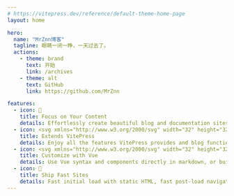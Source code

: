 ```yaml
---
# https://vitepress.dev/reference/default-theme-home-page
layout: home

hero:
  name: "MrZnn博客"
  tagline: 眼睛一闭一睁，一天过去了。
  actions:
    - theme: brand
      text: 开始
      link: /archives
    - theme: alt
      text: GitHub
      link: https://github.com/MrZnn

features:
  - icon: 📝
    title: Focus on Your Content
    details: Effortlessly create beautiful blog and documentation sites with just markdown.
  - icon: <svg xmlns="http://www.w3.org/2000/svg" width="32" height="32"><g fill="none"><path fill="url(#a)" d="m29.884 6.146-13.142 23.5a.714.714 0 0 1-1.244.005L2.096 6.148a.714.714 0 0 1 .746-1.057l13.156 2.352a.714.714 0 0 0 .253 0l12.881-2.348a.714.714 0 0 1 .752 1.05z"/><path fill="url(#b)" d="M22.264 2.007 12.54 3.912a.357.357 0 0 0-.288.33l-.598 10.104a.357.357 0 0 0 .437.369l2.707-.625a.357.357 0 0 1 .43.42l-.804 3.939a.357.357 0 0 0 .454.413l1.672-.508a.357.357 0 0 1 .454.414l-1.279 6.187c-.08.387.435.598.65.267l.143-.222 7.925-15.815a.357.357 0 0 0-.387-.51l-2.787.537a.357.357 0 0 1-.41-.45l1.818-6.306a.357.357 0 0 0-.412-.45z"/><defs><linearGradient id="a" x1="6" x2="235" y1="33" y2="344" gradientTransform="translate(1.34 1.894) scale(.07142)" gradientUnits="userSpaceOnUse"><stop stop-color="#41D1FF"/><stop offset="1" stop-color="#BD34FE"/></linearGradient><linearGradient id="b" x1="194.651" x2="236.076" y1="8.818" y2="292.989" gradientTransform="translate(1.34 1.894) scale(.07142)" gradientUnits="userSpaceOnUse"><stop stop-color="#FFEA83"/><stop offset=".083" stop-color="#FFDD35"/><stop offset="1" stop-color="#FFA800"/></linearGradient></defs></g></svg>
    title: Extends VitePress
    details: Enjoy all the features VitePress provides and blog functionality.
  - icon: <svg xmlns="http://www.w3.org/2000/svg" width="32" height="32"><path fill="#41b883" d="M24.4 3.925H30l-14 24.15L2 3.925h10.71l3.29 5.6 3.22-5.6Z"/><path fill="#41b883" d="m2 3.925 14 24.15 14-24.15h-5.6L16 18.415 7.53 3.925Z"/><path fill="#35495e" d="M7.53 3.925 16 18.485l8.4-14.56h-5.18L16 9.525l-3.29-5.6Z"/></svg>
    title: Customize with Vue
    details: Use Vue syntax and components directly in markdown, or build custom themes with Vue.
  - icon: 🚀
    title: Ship Fast Sites
    details: Fast initial load with static HTML, fast post-load navigation with client-side routing.
---
```


<script setup lang="ts">
import confetti from "canvas-confetti";



/* 纸屑 */
confetti({
  particleCount: 100,
  spread: 170,
  origin: { y: 0.6 },
});
</script>
